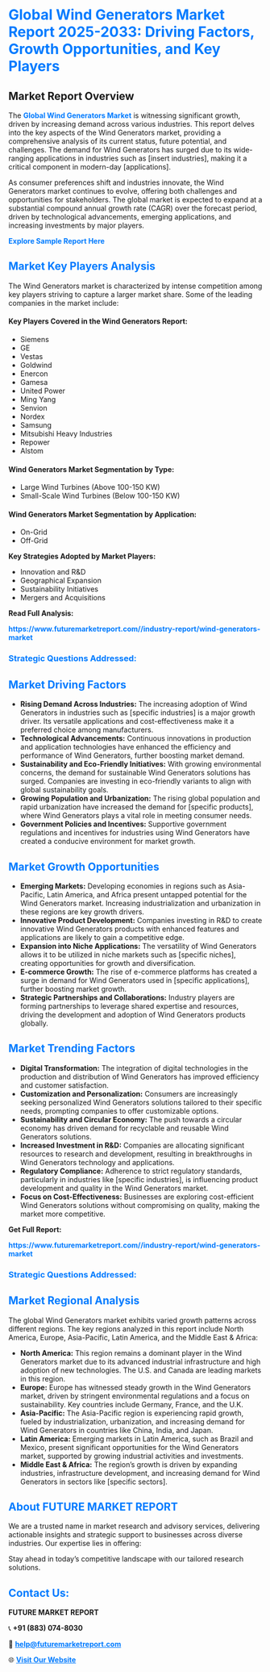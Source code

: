 <h1 style="color: #007BFF;">Global Wind Generators Market Report 2025-2033: Driving Factors, Growth Opportunities, and Key Players</h1>

<section id="overview">
<h2>Market Report Overview</h2>
<p>The <a href="https://www.futuremarketreport.com//industry-report/wind-generators-market" style="color: #007BFF; text-decoration: none;"><strong>Global Wind Generators Market</strong></a> is witnessing significant growth, driven by increasing demand across various industries. This report delves into the key aspects of the Wind Generators market, providing a comprehensive analysis of its current status, future potential, and challenges. The demand for Wind Generators has surged due to its wide-ranging applications in industries such as [insert industries], making it a critical component in modern-day [applications].</p>
<p>As consumer preferences shift and industries innovate, the Wind Generators market continues to evolve, offering both challenges and opportunities for stakeholders. The global market is expected to expand at a substantial compound annual growth rate (CAGR) over the forecast period, driven by technological advancements, emerging applications, and increasing investments by major players.</p>
</section>

<section id="overview">
<p><a href="https://www.futuremarketreport.com//request-sample/reportId=87725" style="color: #007BFF; text-decoration: none;"><strong>Explore Sample Report Here</strong></a></p>
</section>

<section id="key-players">
<h2 style="color: #007BFF;">Market Key Players Analysis</h2>
<p>The Wind Generators market is characterized by intense competition among key players striving to capture a larger market share. Some of the leading companies in the market include:</p>
<h4>Key Players Covered in the Wind Generators Report:</h4>
<ul><li>Siemens</li><li>GE</li><li>Vestas</li><li>Goldwind</li><li>Enercon</li><li>Gamesa</li><li>United Power</li><li>Ming Yang</li><li>Senvion</li><li>Nordex</li><li>Samsung</li><li>Mitsubishi Heavy Industries</li><li>Repower</li><li>Alstom</li></ul>
<h4>Wind Generators Market Segmentation by Type:</h4>
<ul><li>Large Wind Turbines (Above 100-150 KW)</li><li>Small-Scale Wind Turbines (Below 100-150 KW)</li></ul>

<h4>Wind Generators Market Segmentation by Application:</h4>
<ul><li>On-Grid</li><li>Off-Grid</li></ul>
<p><strong>Key Strategies Adopted by Market Players:</strong></p>
<ul>
<li>Innovation and R&D</li>
<li>Geographical Expansion</li>
<li>Sustainability Initiatives</li>
<li>Mergers and Acquisitions</li>
</ul>
</section>

<section>
<p><strong>Read Full Analysis: </strong></p><a href="https://www.futuremarketreport.com//industry-report/wind-generators-market" style="color: #007BFF; text-decoration: none;"><strong>https://www.futuremarketreport.com//industry-report/wind-generators-market</strong></a>
<h3 style="color: #007BFF;">Strategic Questions Addressed:</h3>
</section>

<section id="driving-factors">
<h2 style="color: #007BFF;">Market Driving Factors</h2>
<ul>
<li><strong>Rising Demand Across Industries:</strong> The increasing adoption of Wind Generators in industries such as [specific industries] is a major growth driver. Its versatile applications and cost-effectiveness make it a preferred choice among manufacturers.</li>
<li><strong>Technological Advancements:</strong> Continuous innovations in production and application technologies have enhanced the efficiency and performance of Wind Generators, further boosting market demand.</li>
<li><strong>Sustainability and Eco-Friendly Initiatives:</strong> With growing environmental concerns, the demand for sustainable Wind Generators solutions has surged. Companies are investing in eco-friendly variants to align with global sustainability goals.</li>
<li><strong>Growing Population and Urbanization:</strong> The rising global population and rapid urbanization have increased the demand for [specific products], where Wind Generators plays a vital role in meeting consumer needs.</li>
<li><strong>Government Policies and Incentives:</strong> Supportive government regulations and incentives for industries using Wind Generators have created a conducive environment for market growth.</li>
</ul>
</section>

<section id="growth-opportunities">
<h2 style="color: #007BFF;">Market Growth Opportunities</h2>
<ul>
<li><strong>Emerging Markets:</strong> Developing economies in regions such as Asia-Pacific, Latin America, and Africa present untapped potential for the Wind Generators market. Increasing industrialization and urbanization in these regions are key growth drivers.</li>
<li><strong>Innovative Product Development:</strong> Companies investing in R&D to create innovative Wind Generators products with enhanced features and applications are likely to gain a competitive edge.</li>
<li><strong>Expansion into Niche Applications:</strong> The versatility of Wind Generators allows it to be utilized in niche markets such as [specific niches], creating opportunities for growth and diversification.</li>
<li><strong>E-commerce Growth:</strong> The rise of e-commerce platforms has created a surge in demand for Wind Generators used in [specific applications], further boosting market growth.</li>
<li><strong>Strategic Partnerships and Collaborations:</strong> Industry players are forming partnerships to leverage shared expertise and resources, driving the development and adoption of Wind Generators products globally.</li>
</ul>
</section>

<section id="trending-factors">
<h2 style="color: #007BFF;">Market Trending Factors</h2>
<ul>
<li><strong>Digital Transformation:</strong> The integration of digital technologies in the production and distribution of Wind Generators has improved efficiency and customer satisfaction.</li>
<li><strong>Customization and Personalization:</strong> Consumers are increasingly seeking personalized Wind Generators solutions tailored to their specific needs, prompting companies to offer customizable options.</li>
<li><strong>Sustainability and Circular Economy:</strong> The push towards a circular economy has driven demand for recyclable and reusable Wind Generators solutions.</li>
<li><strong>Increased Investment in R&D:</strong> Companies are allocating significant resources to research and development, resulting in breakthroughs in Wind Generators technology and applications.</li>
<li><strong>Regulatory Compliance:</strong> Adherence to strict regulatory standards, particularly in industries like [specific industries], is influencing product development and quality in the Wind Generators market.</li>
<li><strong>Focus on Cost-Effectiveness:</strong> Businesses are exploring cost-efficient Wind Generators solutions without compromising on quality, making the market more competitive.</li>
</ul>
</section>

<section>
<p><strong>Get Full Report: </strong></p><a href="https://www.futuremarketreport.com//industry-report/wind-generators-market" style="color: #007BFF; text-decoration: none;"><strong>https://www.futuremarketreport.com//industry-report/wind-generators-market</strong></a>
<h3 style="color: #007BFF;">Strategic Questions Addressed:</h3>
</section>


<section id="regional-analysis">
<h2 style="color: #007BFF;">Market Regional Analysis</h2>
<p>The global Wind Generators market exhibits varied growth patterns across different regions. The key regions analyzed in this report include North America, Europe, Asia-Pacific, Latin America, and the Middle East & Africa:</p>
<ul>
<li><strong>North America:</strong> This region remains a dominant player in the Wind Generators market due to its advanced industrial infrastructure and high adoption of new technologies. The U.S. and Canada are leading markets in this region.</li>
<li><strong>Europe:</strong> Europe has witnessed steady growth in the Wind Generators market, driven by stringent environmental regulations and a focus on sustainability. Key countries include Germany, France, and the U.K.</li>
<li><strong>Asia-Pacific:</strong> The Asia-Pacific region is experiencing rapid growth, fueled by industrialization, urbanization, and increasing demand for Wind Generators in countries like China, India, and Japan.</li>
<li><strong>Latin America:</strong> Emerging markets in Latin America, such as Brazil and Mexico, present significant opportunities for the Wind Generators market, supported by growing industrial activities and investments.</li>
<li><strong>Middle East & Africa:</strong> The region’s growth is driven by expanding industries, infrastructure development, and increasing demand for Wind Generators in sectors like [specific sectors].</li>
</ul>
</section>

<footer>
<h2 style="color: #007BFF;">About FUTURE MARKET REPORT</h2>
<p>We are a trusted name in market research and advisory services, delivering actionable insights and strategic support to businesses across diverse industries. Our expertise lies in offering:</p>

<p>Stay ahead in today’s competitive landscape with our tailored research solutions.</p>

<h2 style="color: #007BFF;">Contact Us:</h2>
<p><strong>FUTURE MARKET REPORT</strong></p>
<p>📞 <strong>+91 (883) 074-8030</strong></p>
<p>📧 <strong><a href="mailto:help@futuremarketreport.com" style="color: #007BFF;">help@futuremarketreport.com</a></strong></p>
<p>🌐 <strong><a href="https://www.futuremarketreport.com/" style="color: #007BFF;">Visit Our Website</a></strong></p>
</footer>